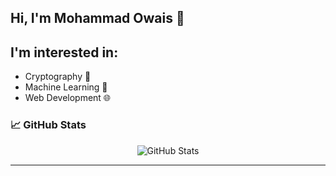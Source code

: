 ## Hi, I'm Mohammad Owais 👋
## I'm interested in:
- Cryptography 🔐
- Machine Learning 🤖
- Web Development 🌐
  




### 📈 GitHub Stats
<div align="center">
  <img src="https://github-readme-stats.vercel.app/api?username=Owais-04&show_icons=true&theme=dark" alt="GitHub Stats" />
  
</div>

---


